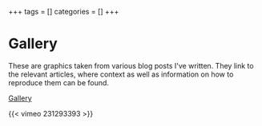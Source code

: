 +++
tags = []
categories = []
+++

# Gallery #

These are graphics taken from various blog posts I've written. 
They link to the relevant articles, where context as well as information on how to reproduce them can be found.

<a class="twitter-grid" data-limit="20" data-dnt="true" href="https://twitter.com/ferguswtaylor/timelines/999655703722815488?ref_src=twsrc%5Etfw">Gallery</a> <script async src="https://platform.twitter.com/widgets.js" charset="utf-8"></script>

<div class="row" id="two">
</div>

<script src='https://d3js.org/d3.v4.min.js'></script>
<script src='../portfolio.js'></script>

<style>
.work-item h3 {
    display: none;
}
</style>

{{< vimeo 231293393 >}}
